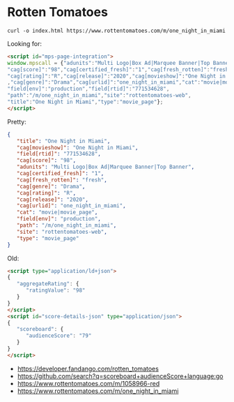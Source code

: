 # Rotten Tomatoes

~~~
curl -o index.html https://www.rottentomatoes.com/m/one_night_in_miami
~~~

Looking for:

~~~html
<script id="mps-page-integration">
window.mpscall = {"adunits":"Multi Logo|Box Ad|Marquee Banner|Top Banner",
"cag[score]":"98","cag[certified_fresh]":"1","cag[fresh_rotten]":"fresh",
"cag[rating]":"R","cag[release]":"2020","cag[movieshow]":"One Night in Miami"
,"cag[genre]":"Drama","cag[urlid]":"one_night_in_miami","cat":"movie|movie_page",
"field[env]":"production","field[rtid]":"771534628",
"path":"/m/one_night_in_miami","site":"rottentomatoes-web",
"title":"One Night in Miami","type":"movie_page"};
</script>
~~~

Pretty:

~~~json
{
   "title": "One Night in Miami",
   "cag[movieshow]": "One Night in Miami",
   "field[rtid]": "771534628",
   "cag[score]": "98",
   "adunits": "Multi Logo|Box Ad|Marquee Banner|Top Banner",
   "cag[certified_fresh]": "1",
   "cag[fresh_rotten]": "fresh",
   "cag[genre]": "Drama",
   "cag[rating]": "R",
   "cag[release]": "2020",
   "cag[urlid]": "one_night_in_miami",
   "cat": "movie|movie_page",
   "field[env]": "production",
   "path": "/m/one_night_in_miami",
   "site": "rottentomatoes-web",
   "type": "movie_page"
}
~~~

Old:

~~~html
<script type="application/ld+json">
{
   "aggregateRating": {
      "ratingValue": "98"
   }
}
</script>
<script id="score-details-json" type="application/json">
{
   "scoreboard": {
      "audienceScore": "79"
   }
}
</script>
~~~

- <https://developer.fandango.com/rotten_tomatoes>
- <https://github.com/search?q=scoreboard+audienceScore+language:go>
- <https://www.rottentomatoes.com/m/1058966-red>
- <https://www.rottentomatoes.com/m/one_night_in_miami>
